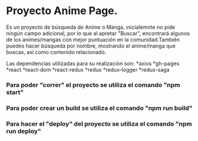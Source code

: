 # Proyecto Anime Page. #

Es un proyecto de búsqueda de Anime o Manga, inicialemnte no pide ningún campo adicional, por lo que al apretar "Buscar",
encontrará algunos de los animes/mangas con mejor puntuación en la comunidad.También puedes hacer búsqueda por nombre,
mostrando el anime/manga que buscas, así como contenido relacionado.

Las dependencias utilizadas para su realización son:
*axios
*gh-pages
*react
*react-dom
*react-redux
*redux
*redux-logger
*redux-saga

### Para poder "correr" el proyecto se utiliza el comando "npm start" ###

### Para poder crear un build se utiliza el comando "npm run build" ###

### Para hacer el "deploy" del proyecto se utiliza el comando "npm run deploy" ###
